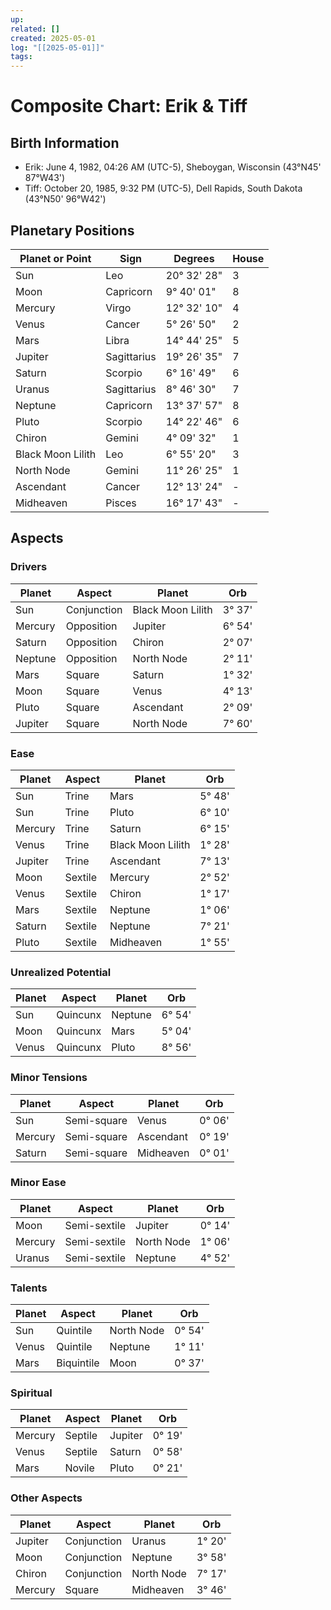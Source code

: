 ```yaml
---
up:
related: []
created: 2025-05-01
log: "[[2025-05-01]]"
tags:
---
```


# Composite Chart: Erik & Tiff

## Birth Information
- Erik: June 4, 1982, 04:26 AM (UTC-5), Sheboygan, Wisconsin (43°N45' 87°W43')
- Tiff: October 20, 1985, 9:32 PM (UTC-5), Dell Rapids, South Dakota (43°N50' 96°W42')

## Planetary Positions
|Planet or Point|Sign|Degrees|House|
|---|---|---|---|
|Sun|Leo|20° 32' 28"|3|
|Moon|Capricorn|9° 40' 01"|8|
|Mercury|Virgo|12° 32' 10"|4|
|Venus|Cancer|5° 26' 50"|2|
|Mars|Libra|14° 44' 25"|5|
|Jupiter|Sagittarius|19° 26' 35"|7|
|Saturn|Scorpio|6° 16' 49"|6|
|Uranus|Sagittarius|8° 46' 30"|7|
|Neptune|Capricorn|13° 37' 57"|8|
|Pluto|Scorpio|14° 22' 46"|6|
|Chiron|Gemini|4° 09' 32"|1|
|Black Moon Lilith|Leo|6° 55' 20"|3|
|North Node|Gemini|11° 26' 25"|1|
|Ascendant|Cancer|12° 13' 24"|-|
|Midheaven|Pisces|16° 17' 43"|-|

## Aspects

### Drivers
|Planet|Aspect|Planet|Orb|
|---|---|---|---|
|Sun|Conjunction|Black Moon Lilith|3° 37'|
|Mercury|Opposition|Jupiter|6° 54'|
|Saturn|Opposition|Chiron|2° 07'|
|Neptune|Opposition|North Node|2° 11'|
|Mars|Square|Saturn|1° 32'|
|Moon|Square|Venus|4° 13'|
|Pluto|Square|Ascendant|2° 09'|
|Jupiter|Square|North Node|7° 60'|

### Ease
|Planet|Aspect|Planet|Orb|
|---|---|---|---|
|Sun|Trine|Mars|5° 48'|
|Sun|Trine|Pluto|6° 10'|
|Mercury|Trine|Saturn|6° 15'|
|Venus|Trine|Black Moon Lilith|1° 28'|
|Jupiter|Trine|Ascendant|7° 13'|
|Moon|Sextile|Mercury|2° 52'|
|Venus|Sextile|Chiron|1° 17'|
|Mars|Sextile|Neptune|1° 06'|
|Saturn|Sextile|Neptune|7° 21'|
|Pluto|Sextile|Midheaven|1° 55'|

### Unrealized Potential
|Planet|Aspect|Planet|Orb|
|---|---|---|---|
|Sun|Quincunx|Neptune|6° 54'|
|Moon|Quincunx|Mars|5° 04'|
|Venus|Quincunx|Pluto|8° 56'|

### Minor Tensions
|Planet|Aspect|Planet|Orb|
|---|---|---|---|
|Sun|Semi-square|Venus|0° 06'|
|Mercury|Semi-square|Ascendant|0° 19'|
|Saturn|Semi-square|Midheaven|0° 01'|

### Minor Ease
|Planet|Aspect|Planet|Orb|
|---|---|---|---|
|Moon|Semi-sextile|Jupiter|0° 14'|
|Mercury|Semi-sextile|North Node|1° 06'|
|Uranus|Semi-sextile|Neptune|4° 52'|

### Talents
|Planet|Aspect|Planet|Orb|
|---|---|---|---|
|Sun|Quintile|North Node|0° 54'|
|Venus|Quintile|Neptune|1° 11'|
|Mars|Biquintile|Moon|0° 37'|

### Spiritual
|Planet|Aspect|Planet|Orb|
|---|---|---|---|
|Mercury|Septile|Jupiter|0° 19'|
|Venus|Septile|Saturn|0° 58'|
|Mars|Novile|Pluto|0° 21'|

### Other Aspects
|Planet|Aspect|Planet|Orb|
|---|---|---|---|
|Jupiter|Conjunction|Uranus|1° 20'|
|Moon|Conjunction|Neptune|3° 58'|
|Chiron|Conjunction|North Node|7° 17'|
|Mercury|Square|Midheaven|3° 46'|
